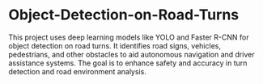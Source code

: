# Object-Detection-on-Road-Turns
This project uses deep learning models like YOLO and Faster R-CNN for object detection on road turns. It identifies road signs, vehicles, pedestrians, and other obstacles to aid autonomous navigation and driver assistance systems. The goal is to enhance safety and accuracy in turn detection and road environment analysis.
